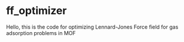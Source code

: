 # ff_optimizer

Hello, this is the code for optimizing Lennard-Jones Force field for gas adsorption problems in MOF
